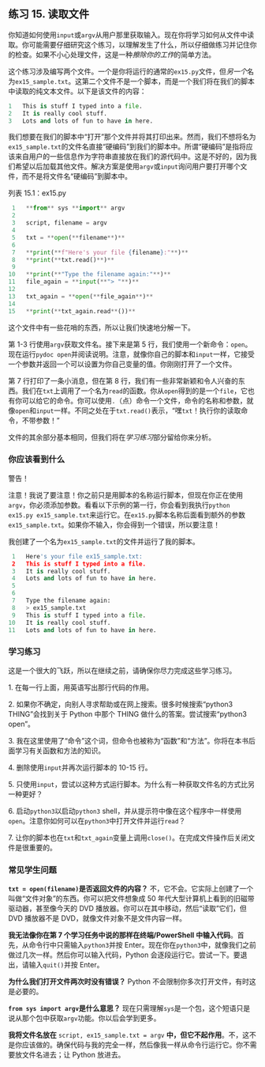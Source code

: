 ## 练习 15. 读取文件

你知道如何使用`input`或`argv`从用户那里获取输入。现在你将学习如何从文件中读取。你可能需要仔细研究这个练习，以理解发生了什么，所以仔细做练习并记住你的检查。如果不小心处理文件，这是一种*擦除你的工作*的简单方法。

这个练习涉及编写两个文件。一个是你将运行的通常的`ex15.py`文件，但*另一个*名为`ex15_sample.txt`。这第二个文件不是一个脚本，而是一个我们将在我们的脚本中读取的纯文本文件。以下是该文件的内容：

```py
1   This is stuff I typed into a file.
2   It is really cool stuff.
3   Lots and lots of fun to have in here.
```

我们想要在我们的脚本中“打开”那个文件并将其打印出来。然而，我们不想将名为`ex15_sample.txt`的文件名直接“硬编码”到我们的脚本中。所谓“硬编码”是指将应该来自用户的一些信息作为字符串直接放在我们的源代码中。这是不好的，因为我们希望以后加载其他文件。解决方案是使用`argv`或`input`询问用户要打开哪个文件，而不是将文件名“硬编码”到脚本中。

列表 15.1：ex15.py

```py
 1   **from** sys **import** argv
 2
 3   script, filename = argv
 4
 5   txt = **open(**filename**)**
 6
 7   **print(**f"Here's your file {filename}:"**)**
 8   **print(**txt.read()**)**
 9
10   **print(**"Type the filename again:"**)**
11   file_again = **input(**"> "**)**
12
13   txt_again = **open(**file_again**)**
14
15   **print(**txt_again.read**())**
```

这个文件中有一些花哨的东西，所以让我们快速地分解一下。

第 1-3 行使用`argv`获取文件名。接下来是第 5 行，我们使用一个新命令：`open`。现在运行`pydoc open`并阅读说明。注意，就像你自己的脚本和`input`一样，它接受一个参数并返回一个可以设置为你自己变量的值。你刚刚打开了一个文件。

第 7 行打印了一条小消息，但在第 8 行，我们有一些非常新颖和令人兴奋的东西。我们在`txt`上调用了一个名为`read`的函数。你从`open`得到的是一个`file`，它也有你可以给它的命令。你可以使用`.`（点）命令一个文件，命令的名称和参数，就像`open`和`input`一样。不同之处在于`txt.read()`表示，“嘿`txt`！执行你的读取命令，不带参数！”

文件的其余部分基本相同，但我们将在*学习练习*部分留给你来分析。

### 你应该看到什么

警告！

注意！我说了要注意！你之前只是用脚本的名称运行脚本，但现在你正在使用`argv`，你必须添加参数。看看以下示例的第一行，你会看到我执行`python ex15.py ex15_sample.txt`来运行它。在`ex15.py`脚本名称后面看到额外的参数`ex15_sample.txt`。如果你不输入，你会得到一个错误，所以要注意！

我创建了一个名为`ex15_sample.txt`的文件并运行了我的脚本。

```py
 1   Here's your file ex15_sample.txt:
 2   This is stuff I typed into a file.
 3   It is really cool stuff.
 4   Lots and lots of fun to have in here.
 5
 6
 7   Type the filename again:
 8   > ex15_sample.txt
 9   This is stuff I typed into a file.
10   It is really cool stuff.
11   Lots and lots of fun to have in here.
```

### 学习练习

这是一个很大的飞跃，所以在继续之前，请确保你尽力完成这些学习练习。

1\. 在每一行上面，用英语写出那行代码的作用。

2\. 如果你不确定，向别人寻求帮助或在网上搜索。很多时候搜索“python3 THING”会找到关于 Python 中那个 THING 做什么的答案。尝试搜索“python3 open”。

3\. 我在这里使用了“命令”这个词，但命令也被称为“函数”和“方法”。你将在本书后面学习有关函数和方法的知识。

4\. 删除使用`input`并再次运行脚本的 10-15 行。

5\. 只使用`input`，尝试以这种方式运行脚本。为什么有一种获取文件名的方式比另一种更好？

6\. 启动`python3`以启动`python3` shell，并从提示符中像在这个程序中一样使用`open`。注意你如何可以在`python3`中打开文件并运行`read`？

7\. 让你的脚本也在`txt`和`txt_again`变量上调用`close()`。在完成文件操作后关闭文件是很重要的。

### 常见学生问题

**`txt = open(filename)`是否返回文件的内容？** 不，它不会。它实际上创建了一个叫做“文件对象”的东西。你可以把文件想象成 50 年代大型计算机上看到的旧磁带驱动器，甚至像今天的 DVD 播放器。你可以在其中移动，然后“读取”它们，但 DVD 播放器不是 DVD，就像文件对象不是文件内容一样。

**我无法像你在第 7 个学习任务中说的那样在终端/PowerShell 中输入代码**。首先，从命令行中只需输入`python3`并按 Enter。现在你在`python3`中，就像我们之前做过几次一样。然后你可以输入代码，Python 会逐段运行它。尝试一下。要退出，请输入`quit()`并按 Enter。

**为什么我们打开文件两次时没有错误？** Python 不会限制你多次打开文件，有时这是必要的。

**`from sys import argv`是什么意思？** 现在只需理解`sys`是一个包，这个短语只是说从那个包中获取`argv`功能。你以后会学到更多。

**我将文件名放在** `script, ex15_sample.txt = argv` **中，但它不起作用**。不，这不是你应该做的。确保代码与我的完全一样，然后像我一样从命令行运行它。你不需要放文件名进去；让 Python 放进去。

